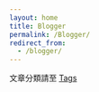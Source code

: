 ```yaml
---
layout: home
title: Blogger
permalink: /Blogger/
redirect_from:
  - /blogger/
---
```


文章分類請至 [Tags](tags)
